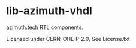 # lib-azimuth-vhdl
[azimuth.tech](https://azimuth.tech/) RTL components.

Licensed under CERN-OHL-P-2.0, See License.txt
